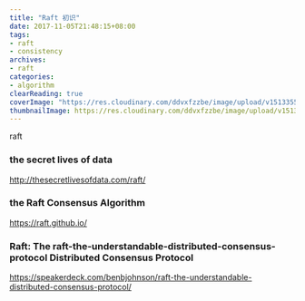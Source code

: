 ```yaml
---
title: "Raft 初识"
date: 2017-11-05T21:48:15+08:00
tags:
- raft
- consistency
archives:
- raft
categories:
- algorithm
clearReading: true
coverImage: "https://res.cloudinary.com/ddvxfzzbe/image/upload/v1513355392/ChMkJ1f8ljWIBAmcAA-gWT6p-0oAAWzegGSHVwAD6Bx012_telyks.jpg"
thumbnailImage: https://res.cloudinary.com/ddvxfzzbe/image/upload/v1513355321/Real_gaggav.png
---
```

raft

<!--more-->
### the secret lives of data
http://thesecretlivesofdata.com/raft/

### the Raft Consensus Algorithm

https://raft.github.io/

###  Raft: The raft-the-understandable-distributed-consensus-protocol Distributed Consensus Protocol

https://speakerdeck.com/benbjohnson/raft-the-understandable-distributed-consensus-protocol/
